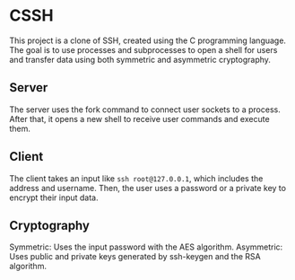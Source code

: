 # CSSH
This project is a clone of SSH, created using the C programming language. The goal is to use processes and subprocesses to open a shell for users and transfer data using both symmetric and asymmetric cryptography.

## Server
The server uses the fork command to connect user sockets to a process. After that, it opens a new shell to receive user commands and execute them.

## Client
The client takes an input like `ssh root@127.0.0.1`, which includes the address and username. Then, the user uses a password or a private key to encrypt their input data.

## Cryptography
Symmetric: Uses the input password with the AES algorithm.
Asymmetric: Uses public and private keys generated by ssh-keygen and the RSA algorithm.
